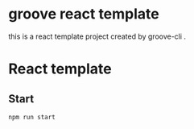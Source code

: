 # groove react template 
this is a react template project created by groove-cli .

# React template

## Start
```
npm run start 
```
